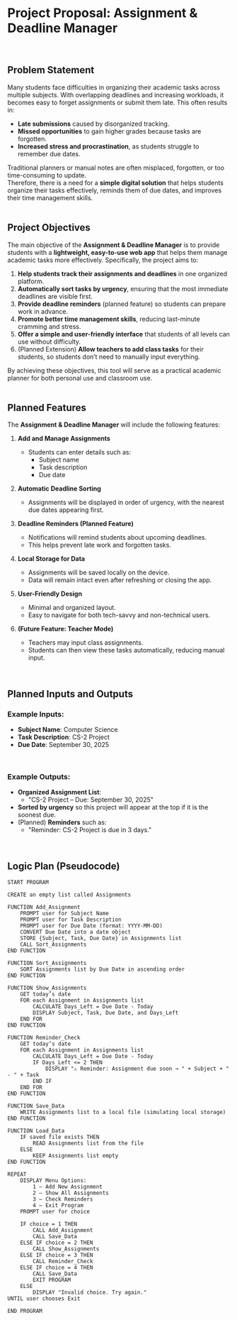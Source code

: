 # Project Proposal: Assignment & Deadline Manager
<br>

## Problem Statement  

Many students face difficulties in organizing their academic tasks across multiple subjects. With overlapping deadlines and increasing workloads, it becomes easy to forget assignments or submit them late. This often results in:  

- **Late submissions** caused by disorganized tracking.  
- **Missed opportunities** to gain higher grades because tasks are forgotten.  
- **Increased stress and procrastination**, as students struggle to remember due dates.  

Traditional planners or manual notes are often misplaced, forgotten, or too time-consuming to update.  
Therefore, there is a need for a **simple digital solution** that helps students organize their tasks effectively, reminds them of due dates, and improves their time management skills.  
<br>


## Project Objectives  

The main objective of the **Assignment & Deadline Manager** is to provide students with a **lightweight, easy-to-use web app** that helps them manage academic tasks more effectively. Specifically, the project aims to:  

1. **Help students track their assignments and deadlines** in one organized platform.  
2. **Automatically sort tasks by urgency**, ensuring that the most immediate deadlines are visible first.  
3. **Provide deadline reminders** (planned feature) so students can prepare work in advance.  
4. **Promote better time management skills**, reducing last-minute cramming and stress.  
5. **Offer a simple and user-friendly interface** that students of all levels can use without difficulty.  
6. (Planned Extension) **Allow teachers to add class tasks** for their students, so students don’t need to manually input everything.  

By achieving these objectives, this tool will serve as a practical academic planner for both personal use and classroom use.  
<br>



## Planned Features  

The **Assignment & Deadline Manager** will include the following features:  

1. **Add and Manage Assignments**  
   - Students can enter details such as:  
     - Subject name  
     - Task description  
     - Due date  

2. **Automatic Deadline Sorting**  
   - Assignments will be displayed in order of urgency, with the nearest due dates appearing first.  

3. **Deadline Reminders (Planned Feature)**  
   - Notifications will remind students about upcoming deadlines.  
   - This helps prevent late work and forgotten tasks.  

4. **Local Storage for Data**  
   - Assignments will be saved locally on the device.  
   - Data will remain intact even after refreshing or closing the app.  

5. **User-Friendly Design**  
   - Minimal and organized layout.  
   - Easy to navigate for both tech-savvy and non-technical users.  

6. **(Future Feature: Teacher Mode)**  
   - Teachers may input class assignments.  
   - Students can then view these tasks automatically, reducing manual input.  
<br>



## Planned Inputs and Outputs  

### Example Inputs:  
- **Subject Name**: Computer Science  
- **Task Description**: CS-2 Project  
- **Due Date**: September 30, 2025  
<br>


### Example Outputs:  
- **Organized Assignment List**:  
  - "CS-2 Project – Due: September 30, 2025"  
- **Sorted by urgency** so this project will appear at the top if it is the soonest due.  
- (Planned) **Reminders** such as:  
  - "Reminder: CS-2 Project is due in 3 days."  
<br>



## Logic Plan (Pseudocode)  

```pseudocode
START PROGRAM

CREATE an empty list called Assignments

FUNCTION Add_Assignment
    PROMPT user for Subject Name
    PROMPT user for Task Description
    PROMPT user for Due Date (format: YYYY-MM-DD)
    CONVERT Due Date into a date object
    STORE {Subject, Task, Due Date} in Assignments list
    CALL Sort_Assignments
END FUNCTION

FUNCTION Sort_Assignments
    SORT Assignments list by Due Date in ascending order
END FUNCTION

FUNCTION Show_Assignments
    GET today’s date
    FOR each Assignment in Assignments list
        CALCULATE Days_Left = Due Date - Today
        DISPLAY Subject, Task, Due Date, and Days_Left
    END FOR
END FUNCTION

FUNCTION Reminder_Check
    GET today’s date
    FOR each Assignment in Assignments list
        CALCULATE Days_Left = Due Date - Today
        IF Days_Left <= 2 THEN
            DISPLAY "⚠ Reminder: Assignment due soon → " + Subject + " - " + Task
        END IF
    END FOR
END FUNCTION

FUNCTION Save_Data
    WRITE Assignments list to a local file (simulating local storage)
END FUNCTION

FUNCTION Load_Data
    IF saved file exists THEN
        READ Assignments list from the file
    ELSE
        KEEP Assignments list empty
END FUNCTION

REPEAT
    DISPLAY Menu Options:
        1 – Add New Assignment
        2 – Show All Assignments
        3 – Check Reminders
        4 – Exit Program
    PROMPT user for choice

    IF choice = 1 THEN
        CALL Add_Assignment
        CALL Save_Data
    ELSE IF choice = 2 THEN
        CALL Show_Assignments
    ELSE IF choice = 3 THEN
        CALL Reminder_Check
    ELSE IF choice = 4 THEN
        CALL Save_Data
        EXIT PROGRAM
    ELSE
        DISPLAY "Invalid choice. Try again."
UNTIL user chooses Exit

END PROGRAM
